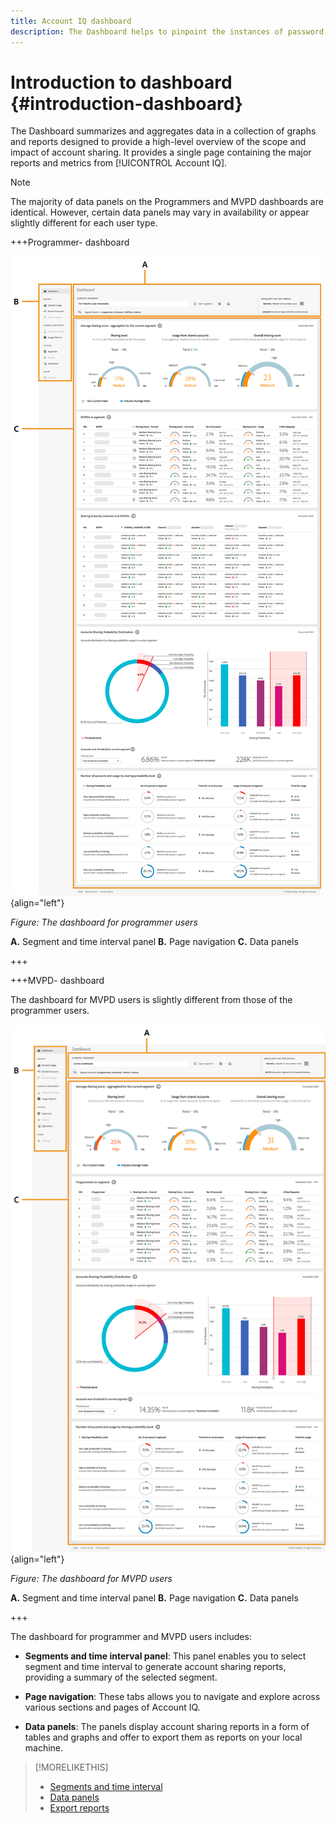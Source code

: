 ```yaml
---
title: Account IQ dashboard
description: The Dashboard helps to pinpoint the instances of password sharing by analyzing a wide array of subscriber data.
---
```

# Introduction to dashboard {#introduction-dashboard}

The Dashboard summarizes and aggregates data in a collection of graphs and reports designed to provide a high-level overview of the scope and impact of account sharing. It provides a single page containing the major reports and metrics from [!UICONTROL Account IQ].

>[!NOTE]
>
>The majority of data panels on the Programmers and MVPD dashboards are identical. However, certain data panels may vary in availability or appear slightly different for each user type. 

+++Programmer- dashboard

![dashboard of Account IQ for programmer users](assets/dashboard-programr.png){align="left"}


*Figure: The dashboard for programmer users*

**A.** Segment and time interval panel **B.** Page navigation **C.** Data panels

+++

+++MVPD- dashboard

The dashboard for MVPD users is slightly different from those of the programmer users.

![dashboard of [!UICONTROL Account IQ] for MVPD users](assets/dashboard-mvpd.png){align="left"}

*Figure: The dashboard for MVPD users*

**A.** Segment and time interval panel **B.** Page navigation **C.** Data panels

+++

The dashboard for programmer and MVPD users includes:

* **Segments and time interval panel**: This panel enables you to select segment and time interval to generate account sharing reports, providing a summary of the selected segment. 

* **Page navigation**: These tabs allows you to navigate and explore across various sections and pages of Account IQ.

* **Data panels**: The panels display account sharing reports in a form of tables and graphs and offer to export them as reports on your local machine. 

>[!MORELIKETHIS]
>
>* [Segments and time interval](/help/accountiq/segments-timeinterval.md)
>* [Data panels](/help/accountiq/data-panels.md) 
>* [Export reports](/help/accountiq/export-reports.md)
